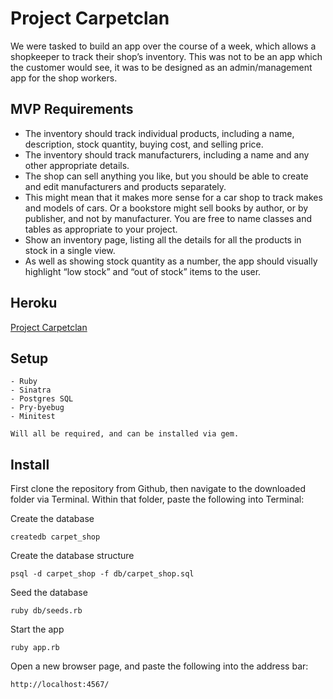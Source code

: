 # Project Carpetclan

We were tasked to build an app over the course of a week, which allows a shopkeeper to track their shop’s inventory. This was not to be an app which the customer would see, it was to be designed as an admin/management app for the shop workers.

## MVP Requirements

- The inventory should track individual products, including a name, description, stock quantity, buying cost, and selling price.
- The inventory should track manufacturers, including a name and any other appropriate details.
- The shop can sell anything you like, but you should be able to create and edit manufacturers and products separately.
- This might mean that it makes more sense for a car shop to track makes and models of cars. Or a bookstore might sell books by author, or by publisher, and not by manufacturer. You are free to name classes and tables as appropriate to your project.
- Show an inventory page, listing all the details for all the products in stock in a single view.
- As well as showing stock quantity as a number, the app should visually highlight “low stock” and “out of stock” items to the user.

## Heroku

[Project Carpetclan](https://project-carpetclan.herokuapp.com/)


## Setup

```
- Ruby
- Sinatra
- Postgres SQL
- Pry-byebug
- Minitest

Will all be required, and can be installed via gem.
```

## Install

First clone the repository from Github, then navigate to the downloaded folder via Terminal. Within that folder, paste the following into Terminal: 

Create the database 
```
createdb carpet_shop
```

Create the database structure
```
psql -d carpet_shop -f db/carpet_shop.sql
```

Seed the database
```
ruby db/seeds.rb
```

Start the app
```
ruby app.rb
```

Open a new browser page, and paste the following into the address bar:
```
http://localhost:4567/
```

